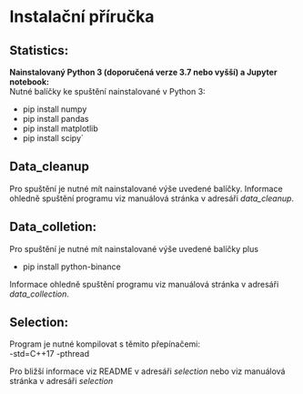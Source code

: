 # Instalační příručka
## Statistics: 
**Nainstalovaný Python 3 (doporučená verze 3.7 nebo vyšší) a Jupyter notebook:** \
Nutné balíčky ke spuštění nainstalované v Python 3:
- pip install numpy
- pip install pandas
- pip install matplotlib
- pip install scipy´

## Data_cleanup
Pro spuštění je nutné mít nainstalované výše uvedené balíčky. 
Informace ohledně spuštění programu viz manuálová stránka v adresáři *data_cleanup*.

## Data_colletion:
Pro spuštění je nutné mít nainstalované výše uvedené balíčky plus
- pip install python-binance

Informace ohledně spuštění programu viz manuálová stránka v adresáři *data_collection*.

## Selection:
Program je nutné kompilovat s těmito přepínačemi: \
-std=C++17 -pthread

Pro bližší informace viz README v adresáři *selection* nebo viz manuálová stránka v adresáři *selection*
